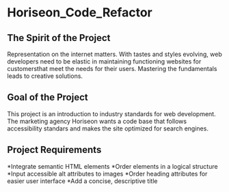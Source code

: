 # Horiseon_Code_Refactor

## The Spirit of the Project

Representation on the internet matters. With tastes and styles evolving, web developers need to be elastic in maintaining functioning websites for customersthat meet the needs for their users. Mastering the fundamentals leads to creative solutions.

## Goal of the Project

This project is an introduction to industry standards for web development. The marketing agency Horiseon wants a code base that follows accessibility standars and makes the site optimized for search engines.

## Project Requirements

*Integrate semantic HTML elements
*Order elements in a logical structure
*Input accessible alt attributes to images
*Order heading attributes for easier user interface
*Add a concise, descriptive title






